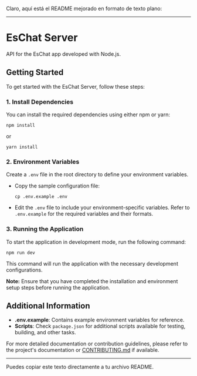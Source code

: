 Claro, aquí está el README mejorado en formato de texto plano:

---

# EsChat Server

API for the EsChat app developed with Node.js.

## Getting Started

To get started with the EsChat Server, follow these steps:

### 1. Install Dependencies

You can install the required dependencies using either npm or yarn:

```shell
npm install
```

or

```shell
yarn install
```

### 2. Environment Variables

Create a `.env` file in the root directory to define your environment variables.

- Copy the sample configuration file:

  ```shell
  cp .env.example .env
  ```

- Edit the `.env` file to include your environment-specific variables. Refer to `.env.example` for the required variables and their formats.

### 3. Running the Application

To start the application in development mode, run the following command:

```shell
npm run dev
```

This command will run the application with the necessary development configurations.

**Note:** Ensure that you have completed the installation and environment setup steps before running the application.

## Additional Information

- **.env.example**: Contains example environment variables for reference.
- **Scripts**: Check `package.json` for additional scripts available for testing, building, and other tasks.

For more detailed documentation or contribution guidelines, please refer to the project's documentation or [CONTRIBUTING.md](CONTRIBUTING.md) if available.

---

Puedes copiar este texto directamente a tu archivo README.